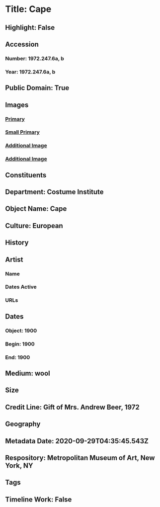 # Title: Cape
## Highlight: False
## Accession
### Number: 1972.247.6a, b
### Year: 1972.247.6a, b
## Public Domain: True
## Images
### [Primary](https://images.metmuseum.org/CRDImages/ci/original/1972.247.6ab_F.jpg)
### [Small Primary](https://images.metmuseum.org/CRDImages/ci/web-large/1972.247.6ab_F.jpg)
### [Additional Image](https://images.metmuseum.org/CRDImages/ci/original/1972.247.6ab_S.jpg)
### [Additional Image](https://images.metmuseum.org/CRDImages/ci/original/1972.247.6ab_B.jpg)
## Constituents
## Department: Costume Institute
## Object Name: Cape
## Culture: European
## History
## Artist
### Name
### Dates Active
### URLs
## Dates
### Object: 1900
### Begin: 1900
### End: 1900
## Medium: wool
## Size
## Credit Line: Gift of Mrs. Andrew Beer, 1972
## Geography
## Metadata Date: 2020-09-29T04:35:45.543Z
## Respository: Metropolitan Museum of Art, New York, NY
## Tags
## Timeline Work: False